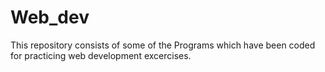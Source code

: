 # Web_dev
This repository consists of some of the Programs which have been coded for practicing web development excercises.
